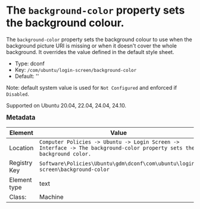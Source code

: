 # The `background-color` property sets the background colour.

The `background-color` property sets the background colour to use when the background picture URI is missing or when it doesn't cover the whole background. It overrides the value defined in the default style sheet.

- Type: dconf
- Key: `/com/ubuntu/login-screen/background-color`
- Default: ''

Note: default system value is used for `Not Configured` and enforced if `Disabled`.

Supported on Ubuntu 20.04, 22.04, 24.04, 24.10.



<span style="font-size: larger;">**Metadata**</span>

| Element      | Value            |
| ---          | ---              |
| Location     | `Computer Policies -> Ubuntu -> Login Screen -> Interface -> The background-color property sets the background color.`    |
| Registry Key | `Software\Policies\Ubuntu\gdm\dconf\com\ubuntu\login-screen\background-color`         |
| Element type | text |
| Class:       | Machine       |
